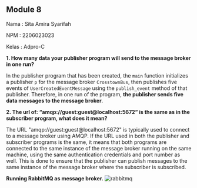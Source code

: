 ## Module 8
Nama    : Sita Amira Syarifah

NPM     : 2206023023

Kelas   : Adpro-C

**1. How many data your publisher program will send to the message broker in one run?**

In the publisher program that has been created, the `main` function initializes a publisher `p` for the message broker `CrosstownBus`, then publishes five events of `UserCreatedEventMessage` using the `publish_event` method of that publisher. Therefore, in one run of the program, **the publisher sends five data messages to the message broker**.


**2. The url of: “amqp://guest:guest@localhost:5672” is the same as in the subscriber program, what does it mean?**

The URL "amqp://guest:guest@localhost:5672" is typically used to connect to a message broker using AMQP. If the URL used in both the publisher and subscriber programs is the same, it means that both programs are connected to the same instance of the message broker running on the same machine, using the same authentication credentials and port number as well. This is done to ensure that the publisher can publish messages to the same instance of the message broker where the subscriber is subscribed.

**Running RabbitMQ as message broker.**
![rabbitmq](https://github.com/sitaamirasyarifah/modul8-publisher/assets/122429830/7ab6e490-e323-4b76-aef0-620775669054)